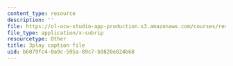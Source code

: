 ```yaml
---
content_type: resource
description: ''
file: https://ol-ocw-studio-app-production.s3.amazonaws.com/courses/res-6-012-introduction-to-probability-spring-2018/b6079fc40a9c595a89c7b9820e824b68_qgICsL7ybWc.vtt
file_type: application/x-subrip
resourcetype: Other
title: 3play caption file
uid: b6079fc4-0a9c-595a-89c7-b9820e824b68
---
```

